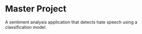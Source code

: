 # Master Project
A sentiment analysis application that detects hate speech using a classification model.